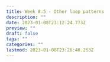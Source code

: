 ```yaml
---
title: Week 8.5 - Other loop patterns
description: ""
date: 2023-01-08T23:12:24.773Z
preview: ""
draft: false
tags: ""
categories: ""
lastmod: 2023-01-08T23:26:46.263Z
---
```


